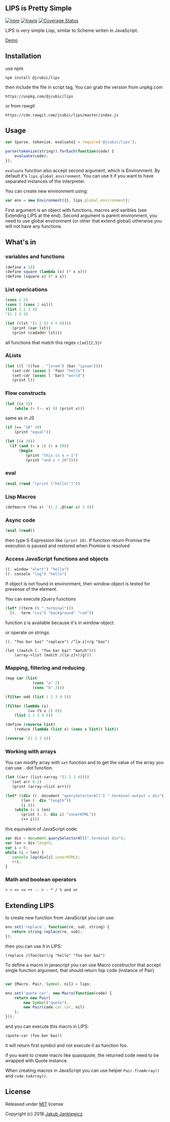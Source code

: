 ## LIPS is Pretty Simple

[![npm](https://img.shields.io/badge/npm-0.1.0-blue.svg)](https://www.npmjs.com/package/@jcubic/lips)
[![travis](https://travis-ci.org/jcubic/jquery.terminal.svg?branch=devel)](https://travis-ci.org/jcubic/jquery.terminal)
[![Coverage Status](https://coveralls.io/repos/github/jcubic/lips/badge.svg?branch=devel)](https://coveralls.io/github/jcubic/lips?branch=devel)



LIPS is very simple Lisp, similar to Scheme writen in JavaScript.

[Demo](https://codepen.io/jcubic/full/LQBaaV/)

## Installation

use npm

```
npm install @jcubic/lips
```

then include the file in script tag, You can grab the version from unpkg.com

```
https://unpkg.com/@jcubic/lips
```

or from rawgit

```
https://cdn.rawgit.com/jcubic/lips/master/index.js
```

## Usage

```javascript
var {parse, tokenize, evaluate} = require('@jcubic/lips');

parse(tokenize(string)).forEach(function(code) {
    evaluate(code);
});
```

`evaluate` function also accept second argument, which is Environment.
By default it's `lips.global_environment`. You can use it if you want to
have separated instances of the interpreter.

You can create new environment using:

```javascript
var env = new Environment({}, lips.global_environment);
```

First argument is an object with functions, macros and varibles (see Extending LIPS at the end).
Second argument is parent environment, you need to use global environment (or other that extend global)
otherwise you will not have any functions.

## What's in

### variables and functions

```scheme
(define x 10)
(define square (lambda (x) (* x x)))
(define (square x) (* x x))
```

### List operications

```scheme
(cons 1 2)
(cons 1 (cons 2 nil))
(list 1 2 3 4)
'(1 2 3 4)

(let ((lst '(1 2 (3 4 5 6))))
   (print (car lst))
   (print (cadaddr lst)))
```

all functions that match this regex `c[ad]{2,5}r`

### ALists

```scheme
(let ((l '((foo . "lorem") (bar "ipsum"))))
   (set-cdr (assoc l 'foo) "hello")
   (set-cdr (assoc l 'bar) "world")
   (print l))
```

### Flow constructs

```scheme
(let ((x 5))
    (while (> (-- x) 0) (print x)))
```

same as in JS

```scheme
(if (== "10" 10)
    (print "equal"))

(let ((x 10))
  (if (and (> x 1) (< x 20))
      (begin
         (print "this is x > 1")
         (print "and x < 20"))))
```

### eval

```scheme
(eval (read "(print \"hello\")"))
```

### Lisp Macros

```scheme
(defmacro (foo x) `(1 2 ,@(car x) 3 4))
```

### Async code

```scheme
(eval (read))
```

then type S-Expression like `(print 10)`. If function return Promise
the execution is paused and restored when Promise is resolved


### Access JavaScript functions and objects

```scheme
((. window "alert") "hello")
((. console "log") "hello")
```

If object is not found in environment, then window object is tested for
presense of the element.

You can execute jQuery functions

```scheme
(let* ((term ($ ".terminal")))
  ((.  term "css") "background" "red"))
```

function `$` is available because it's in window object.

or operate on strings

```
((. "foo bar baz" "replace") /^[a-z]+/g "baz")

(let ((match (. "foo bar baz" "match")))
    (array->list (match /([a-z]+)/g)))
```

### Mapping, filtering and reducing

```scheme
(map car (list
            (cons "a" 2)
            (cons "b" 3)))

(filter odd (list 1 2 3 4 5))

(filter (lambda (x)
          (== (% x 2) 0))
    (list 1 2 3 4 5))

(define (reverse list)
    (reduce (lambda (list x) (cons x list)) list))

(reverse '(1 2 3 4))
```

### Working with arrays

You can modify array with `set` function and to get the value of the array you can use `.` dot function.

```scheme
(let ((arr (list->array '(1 2 3 4))))
   (set arr 0 2)
   (print (array->list arr)))

(let* ((div ((. document "querySelectorAll") ".terminal-output > div"))
       (len (. div "length"))
       (i 0))
    (while (< i len)
       (print (. (. div i) "innerHTML"))
       (++ i)))
```

this equivalent of JavaScript code:

```javascript
var div = document.querySelectorAll(".terminal div");
var len = div.length;
var i = 0;
while (i < len) {
   console.log(div[i].innerHTML);
   ++i;
}
```

### Math and boolean operators

`< > => <= ++ -- + - * / % and or`

## Extending LIPS

to create new function from JavaScript you can use:

```javascript
env.set('replace', function(re, sub, string) {
   return string.replace(re, sub);
});
```

then you can use it in LIPS:

```
(replace /(foo|bar)/g "hello" "foo bar baz")
```

To define a macro in javascript you can use Macro constructor that accept
single function argument, that should return lisp code (instance of Pair)

```javascript

var {Macro, Pair, Symbol, nil} = lips;

env.set('quote-car', new Macro(function(code) {
    return new Pair(
        new Symbol("quote"),
        new Pair(code.car.car, nil)
    );
}));
```

and you can execute this macro in LIPS:

```scheme
(quote-car (foo bar baz))
```

it will return first symbol and not execute it as function foo.

if you want to create macro like quasiquote, the returned code need to be wrapped with
Quote instance.

When creating macros in JavaScript you can use helper `Pair.fromArray()`
and `code.toArray()`.

## License

Released under [MIT](http://opensource.org/licenses/MIT) license

Copyright (c) 2018 [Jakub Jankiewicz](http://jcubic.pl/jakub-jankiewicz)
